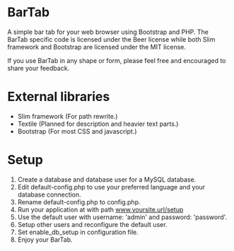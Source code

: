 BarTab
======

A simple bar tab for your web browser using Bootstrap and PHP. The BarTab specific code is licensed under the Beer license while both Slim framework and Bootstrap are licensed under the MIT license.

If you use BarTab in any shape or form, please feel free and encouraged to share your feedback.


External libraries
======
* Slim framework (For path rewrite.)
* Textile (Planned for description and heavier text parts.)
* Bootstrap (For most CSS and javascript.)


Setup
======
1. Create a database and database user for a MySQL database.
2. Edit default-config.php to use your preferred language and your database connection.
3. Rename default-config.php to config.php.
4. Run your application at with path www.yoursite.url/setup
5. Use the default user with username: 'admin' and password: 'password'.
6. Setup other users and reconfigure the default user.
7. Set enable_db_setup in configuration file.
8. Enjoy your BarTab.